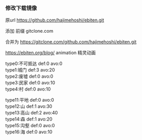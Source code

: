 ### 修改下载镜像
原url https://github.com/hajimehoshi/ebiten.git

添加 前缀
gitclone.com

合并为
https://gitclone.com/github.com/hajimehoshi/ebiten.git

https://ebiten.org/blog/
animation 精灵动画


type0:不可抵达    def:0   avo:0       
type1:城门    def:3   avo:20      
type2:废墟    def:0   avo:0      
type3:民家    def:0   avo:10     
type4:村    def:0   avo:10  

      
type11:平地    def:0   avo:0     
type12:山     def:1  avo:30     
type13:高山    def:2   avo:40      
type14:森    def:1   avo:20      
type15:沟壑    def:0   avo:0   
type16:海    def:0   avo:10    
   
